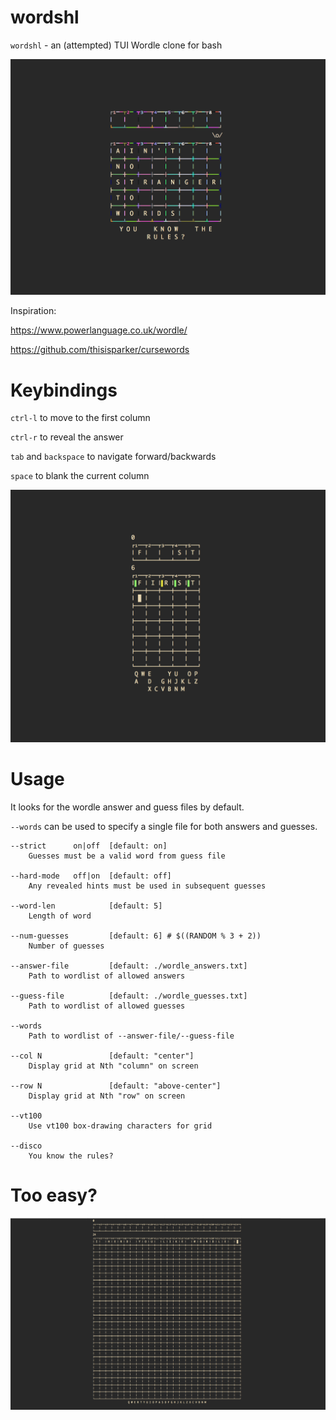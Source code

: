 # wordshl
`wordshl` - an (attempted) TUI Wordle clone for bash

![disco](anstw.png)

Inspiration:

https://www.powerlanguage.co.uk/wordle/

https://github.com/thisisparker/cursewords

# Keybindings

`ctrl-l` to move to the first column

`ctrl-r` to reveal the answer 

`tab` and `backspace` to navigate forward/backwards

`space` to blank the current column

![screenshot](first.png)

# Usage

It looks for the wordle answer and guess files by default.

`--words` can be used to specify a single file for both answers and guesses. 

    --strict      on|off  [default: on]
        Guesses must be a valid word from guess file

    --hard-mode   off|on  [default: off]
        Any revealed hints must be used in subsequent guesses

    --word-len            [default: 5]
        Length of word 

    --num-guesses         [default: 6] # $((RANDOM % 3 + 2))
        Number of guesses 

    --answer-file         [default: ./wordle_answers.txt]
        Path to wordlist of allowed answers

    --guess-file          [default: ./wordle_guesses.txt]
        Path to wordlist of allowed guesses

    --words          
        Path to wordlist of --answer-file/--guess-file

    --col N               [default: "center"]
        Display grid at Nth "column" on screen

    --row N               [default: "above-center"]
        Display grid at Nth "row" on screen

    --vt100
        Use vt100 box-drawing characters for grid

    --disco 
        You know the rules?
        
# Too easy?

![tooeasy](herd.png)
